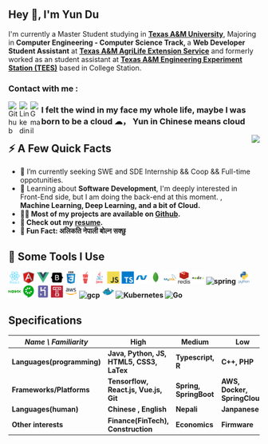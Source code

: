 <h2>Hey 👋, I'm Yun Du</h2>
<p>I'm currently a Master Student studying in <strong><a href="https://www.tamu.edu/">Texas A&M University</a></strong>, Majoring in <strong>Computer Engineering - Computer Science Track, </strong>a <strong>Web Developer Student Assistant</strong> at <strong><a href="https://agrilifeextension.tamu.edu/">Texas A&M AgriLife Extension Service</a></strong> and formerly worked as an student assistant at <strong><a href="https://tees.tamu.edu/">Texas A&M Engineering Experiment Station (TEES)</a></strong> based in College Station.</p>

<h3>Contact with me : </h3>

<img align="left" alt="Github" width="22px" src="https://cdn.jsdelivr.net/npm/simple-icons@v3/icons/github.svg" /><a href="https://github.com/yzp-99/">

</a>
<a href="https://www.linkedin.com/in/yun-fight-for-yourself/">
  <img align="left" alt="Linkedin" width="22px" src="https://cdn.jsdelivr.net/npm/simple-icons@3.12.2/icons/linkedin.svg" />
</a>
<a href="https://mail.google.com/ ">
  <img align="left" alt="Gmail" width="22px" src="https://cdn.jsdelivr.net/npm/simple-icons@3.12.2/icons/gmail.svg" />
</a>

<h3>I felt the wind in my face my whole life, maybe I was born to be a cloud ☁， Yun in Chinese means cloud</h3>

<img src="https://github.com/YunDudali/YunDudali/blob/main/IMG_2287.JPG" align="right" height="275" />

<h2>⚡️ A Few Quick Facts</h2>
<ul>
<li>🔭 I’m currently seeking SWE and SDE Internship && Coop && Full-time oppotunities.</li>
<li>🧐 Learning about <strong>Software Development</strong>, I'm deeply interested in Front-End side, but I am doing the back-end at this moment. </strong>, <strong> Machine Learning, Deep Learning, and a bit of <strong>Cloud</strong>.</li>
<li>👨‍💻 Most of my projects are available on <a href="https://github.com/YunDudali">Github</a>.</li>
<li>📙 Check out my <a href="">resume</a>.</li>
<li>🎉 Fun Fact: अलिकति नेपाली बोल्न सक्छु</li>
</ul>

<h2>🚀 Some Tools I Use</h2>
<p align="left">
<img src="https://raw.githubusercontent.com/devicons/devicon/master/icons/react/react-original-wordmark.svg" alt="react" width="25" height="25" />
<img src="https://raw.githubusercontent.com/devicons/devicon/master/icons/angularjs/angularjs-original.svg" alt="angular-js" width="25" height="25" />
<img src="https://raw.githubusercontent.com/devicons/devicon/master/icons/vuejs/vuejs-original.svg" alt="vue" width="25" height="25" />
<img src="https://raw.githubusercontent.com/devicons/devicon/master/icons/bootstrap/bootstrap-plain.svg" alt="bootstrap" width="25" height="25" />
<img src="https://raw.githubusercontent.com/devicons/devicon/master/icons/css3/css3-original-wordmark.svg" alt="css3" width="25" height="25" />
<img src="https://raw.githubusercontent.com/devicons/devicon/master/icons/gulp/gulp-plain.svg" alt="gulp" width="25" height="25" />
<img src="https://raw.githubusercontent.com/devicons/devicon/master/icons/java/java-original-wordmark.svg" alt="java" width="25" height="25" />
<img src="https://raw.githubusercontent.com/devicons/devicon/master/icons/javascript/javascript-original.svg" alt="javascript" width="25" height="25" />
<img src="https://raw.githubusercontent.com/devicons/devicon/master/icons/typescript/typescript-original.svg" alt="typescript" width="25" height="25" />
<img src="https://raw.githubusercontent.com/devicons/devicon/master/icons/dot-net/dot-net-original.svg" alt=".NET" width="25" height="25" />
<img src="https://raw.githubusercontent.com/devicons/devicon/master/icons/mongodb/mongodb-original.svg" alt="mongodb" width="25" height="25" />
<img src="https://raw.githubusercontent.com/devicons/devicon/master/icons/mysql/mysql-original-wordmark.svg" alt="mysql" width="25" height="25" />
<img src="https://raw.githubusercontent.com/devicons/devicon/master/icons/redis/redis-original-wordmark.svg" alt="redis" width="25" height="25" />
<img src="https://raw.githubusercontent.com/devicons/devicon/master/icons/nodejs/nodejs-original-wordmark.svg" alt="nodejs" width="25" height="25" />
<img src="https://www.vectorlogo.zone/logos/springio/springio-icon.svg" alt="spring" width="25" height="25" />
<img src="https://raw.githubusercontent.com/devicons/devicon/master/icons/python/python-original-wordmark.svg" alt="python" width="25" height="25" />
<img src="https://raw.githubusercontent.com/devicons/devicon/master/icons/nginx/nginx-original.svg" alt="nginx" width="25" height="25" />
<img src="https://raw.githubusercontent.com/devicons/devicon/master/icons/cucumber/cucumber-plain.svg" alt="cucumber" width="25" height="25" />
<img src="https://raw.githubusercontent.com/devicons/devicon/master/icons/heroku/heroku-plain.svg" alt="heroku" width="25" height="25" />
<img src="https://raw.githubusercontent.com/devicons/devicon/master/icons/travis/travis-plain.svg" alt="travis" width="25" height="25" />
<img src="https://raw.githubusercontent.com/github/explore/80688e429a7d4ef2fca1e82350fe8e3517d3494d/topics/aws/aws.png" alt="aws" width="25" height="25" />
<img src="https://www.vectorlogo.zone/logos/google_cloud/google_cloud-icon.svg" alt="gcp" width="25" height="25" />
<img src="https://raw.githubusercontent.com/devicons/devicon/master/icons/docker/docker-original.svg" alt="Docker" width="25" height="25" />
<img src="https://www.vectorlogo.zone/logos/kubernetes/kubernetes-icon.svg" alt="Kubernetes" width="25" height="25" />
<img src="https://cdn.jsdelivr.net/gh/devicons/devicon/icons/go/go-original.svg" alt="Go" width="25" height="25" />
</p>

## Specifications
| *Name \ Familiarity* | High | Medium | Low |
| --------------- | --------------- | --------------- | ------------- |
| **Languages(programming)** | Java, Python, JS, HTML5, CSS3, LaTex | Typescript, R | C++, PHP |
| **Frameworks/Platforms** | Tensorflow, React.js, Vue.js, Git | Spring, SpringBoot  | AWS, Docker, SpringCloud |
| **Languages(human)** | Chinese , English | Nepali | Janpanese |
| **Other interests** | Finance(FinTech), Construction | Economics | Firmware |
